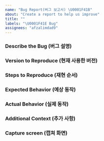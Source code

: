 ```yaml
---
name: "Bug Report(버그 보고서) \U0001F41B"
about: "Create a report to help us improve"
title: ""
labels: "\U0001F41E Bug"
assignees: "afzalimdad9"
---
```


### Describe the Bug (버그 설명)

<!-- A clear and concise description of what the bug is. -->

### Version to Reproduce (현재 사용한 버전)

<!-- Please tell me the version of the environment you reproduced. -->

### Steps to Reproduce (재현 순서)

<!--
1. Go to '...'
2. Click on '....'
3. Scroll down to '....'
4. See error

If applicable, add a link to a test case (as a zip file or link to a repository we can clone).
-->

### Expected Behavior (예상 동작)

<!-- A clear and concise description of what you expected to happen. -->

### Actual Behavior (실제 동작)

<!--
A clear and concise description of what actually happened.

If applicable, add screenshots to help explain your problem.
-->

### Additional Context (추가 사항)

<!-- Add any other context about the problem here. -->

### Capture screen (캡쳐 화면)

<!-- Please screech the error screen. -->
